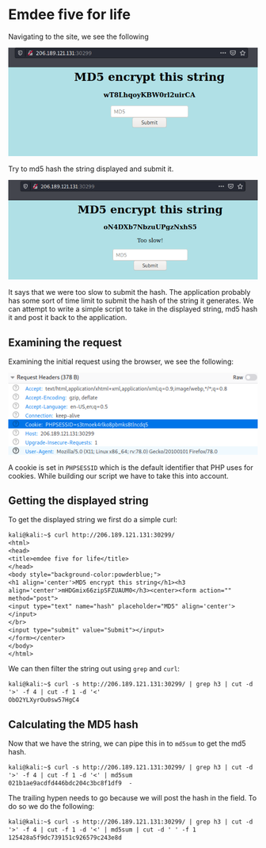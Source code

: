 # Emdee five for life

Navigating to the site, we see the following

![efff1](https://raw.githubusercontent.com/Shezz7/HTB-writeups/master/challenges/resources/efff1.png)

Try to md5 hash the string displayed and submit it.

![efff2](https://raw.githubusercontent.com/Shezz7/HTB-writeups/master/challenges/resources/efff2.png)

It says that we were too slow to submit the hash. The application probably has some sort of time limit to submit the hash of the string it generates. We can attempt to write a simple script to take in the displayed string, md5 hash it and post it back to the application.

## Examining the request

Examining the initial request using the browser, we see the following:

![efff3](https://raw.githubusercontent.com/Shezz7/HTB-writeups/master/challenges/resources/efff3.png)

A cookie is set in ```PHPSESSID``` which is the default identifier that PHP uses for cookies. While building our script we have to take this into account.

## Getting the displayed string

To get the displayed string we first do a simple curl:

```console
kali@kali:~$ curl http://206.189.121.131:30299/
<html>
<head>
<title>emdee five for life</title>
</head>
<body style="background-color:powderblue;">
<h1 align='center'>MD5 encrypt this string</h1><h3 align='center'>mHDGmix66zipSFZUAUM0</h3><center><form action="" method="post">
<input type="text" name="hash" placeholder="MD5" align='center'></input>
</br>
<input type="submit" value="Submit"></input>
</form></center>
</body>
</html>
```
We can then filter the string out using ```grep``` and ```curl```:

```console
kali@kali:~$ curl -s http://206.189.121.131:30299/ | grep h3 | cut -d '>' -f 4 | cut -f 1 -d '<'
ObO2YLXyrOu0sw57HgC4
```

## Calculating the MD5 hash

Now that we have the string, we can pipe this in to ```md5sum``` to get the md5 hash.

```console
kali@kali:~$ curl -s http://206.189.121.131:30299/ | grep h3 | cut -d '>' -f 4 | cut -f 1 -d '<' | md5sum
021b1ae9acdfd446bdc204c3bc8f1df9  -
```

The trailing hypen needs to go because we will post the hash in the field. To do so we do the following:

```console
kali@kali:~$ curl -s http://206.189.121.131:30299/ | grep h3 | cut -d '>' -f 4 | cut -f 1 -d '<' | md5sum | cut -d ' ' -f 1
125428a5f9dc739151c926579c243e8d
```

